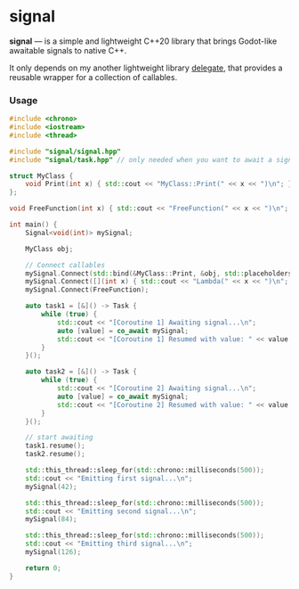 # signal

**signal** — is a simple and lightweight C++20 library that brings Godot-like awaitable signals to native C++.

It only depends on my another lightweight library [delegate](https://github.com/Nikitf777/delegate), that provides a reusable wrapper for a collection of callables.

### Usage
```C++
#include <chrono>
#include <iostream>
#include <thread>

#include "signal/signal.hpp"
#include "signal/task.hpp" // only needed when you want to await a signal

struct MyClass {
	void Print(int x) { std::cout << "MyClass::Print(" << x << ")\n"; }
};

void FreeFunction(int x) { std::cout << "FreeFunction(" << x << ")\n"; }

int main() {
	Signal<void(int)> mySignal;

	MyClass obj;

	// Connect callables
	mySignal.Connect(std::bind(&MyClass::Print, &obj, std::placeholders::_1));
	mySignal.Connect([](int x) { std::cout << "Lambda(" << x << ")\n"; });
	mySignal.Connect(FreeFunction);

	auto task1 = [&]() -> Task {
		while (true) {
			std::cout << "[Coroutine 1] Awaiting signal...\n";
			auto [value] = co_await mySignal;
			std::cout << "[Coroutine 1] Resumed with value: " << value << "\n";
		}
	}();

	auto task2 = [&]() -> Task {
		while (true) {
			std::cout << "[Coroutine 2] Awaiting signal...\n";
			auto [value] = co_await mySignal;
			std::cout << "[Coroutine 2] Resumed with value: " << value << "\n";
		}
	}();

	// start awaiting
	task1.resume();
	task2.resume();

	std::this_thread::sleep_for(std::chrono::milliseconds(500));
	std::cout << "Emitting first signal...\n";
	mySignal(42);

	std::this_thread::sleep_for(std::chrono::milliseconds(500));
	std::cout << "Emitting second signal...\n";
	mySignal(84);

	std::this_thread::sleep_for(std::chrono::milliseconds(500));
	std::cout << "Emitting third signal...\n";
	mySignal(126);

	return 0;
}
```
